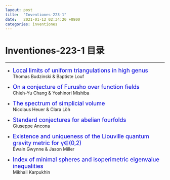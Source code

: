 ```yaml
---
layout: post
title:  "Inventiones-223-1"
date:   2021-01-12 02:34:20 +0800
categories: inventiones
---
```


# Inventiones-223-1 目录
------

- <font color="#0000dd" size="4">Local limits of uniform triangulations in high genus</font>    
    Thomas Budzinski & Baptiste Louf

- <font color="#0000dd" size="4">On a conjecture of Furusho over function fields</font>    
    Chieh-Yu Chang & Yoshinori Mishiba

- <font color="#0000dd" size="4">The spectrum of simplicial volume</font>    
    Nicolaus Heuer & Clara Löh

- <font color="#0000dd" size="4">Standard conjectures for abelian fourfolds</font>    
    Giuseppe Ancona

- <font color="#0000dd" size="4">Existence and uniqueness of the Liouville quantum gravity metric for γ∈(0,2)</font>    
    Ewain Gwynne & Jason Miller

- <font color="#0000dd" size="4">Index of minimal spheres and isoperimetric eigenvalue inequalities</font>    
    Mikhail Karpukhin

